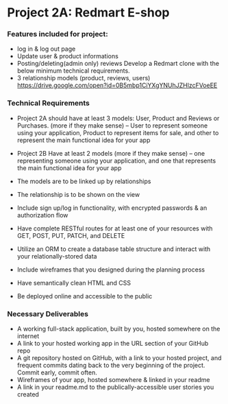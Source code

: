 # Project 2A: Redmart E-shop



### Features included for project:
- log in & log out page
- Update user & product informations
- Posting/deleting(admin only) reviews
Develop a Redmart clone with the below minimum technical requirements.
- 3 relationship models (product, reviews, users) https://drive.google.com/open?id=0B5mbp1CiYXgYNUhJZHlzcFVoeEE



### Technical Requirements
  - Project 2A should have at least 3 models: User, Product and Reviews or Purchases. (more if they make sense) – User to represent someone using your application, Product to represent items for sale, and other to represent the main functional idea for your app

  - Project 2B Have at least 2 models (more if they make sense) – one representing someone using your application, and one that represents the main functional idea for your app

  - The models are to be linked up by relationships
  - The relationship is to be shown on the view
 - Include sign up/log in functionality, with encrypted passwords & an authorization flow
 - Have complete RESTful routes for at least one of your resources with GET, POST, PUT, PATCH, and DELETE
 - Utilize an ORM to create a database table structure and interact with your relationally-stored data
 - Include wireframes that you designed during the planning process
 - Have semantically clean HTML and CSS
 - Be deployed online and accessible to the public


### Necessary Deliverables

- A working full-stack application, built by you, hosted somewhere on the internet
- A link to your hosted working app in the URL section of your GitHub repo
- A git repository hosted on GitHub, with a link to your hosted project, and frequent commits dating back to the very beginning of the project. Commit early, commit often.
- Wireframes of your app, hosted somewhere & linked in your readme
- A link in your readme.md to the publically-accessible user stories you created
